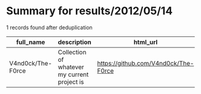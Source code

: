 
# Summary for results/2012/05/14
    
1 records found after deduplication

| full_name | description | html_url | matched_list | matched_count | pushed_at | size | stargazers_count | language | forks_count |
|-------------------|----------------------------------------------|--------------------------------------|----------------|-----------------|---------------------------|--------|--------------------|------------|---------------|
| V4nd0ck/The-F0rce | Collection of whatever my current project is | https://github.com/V4nd0ck/The-F0rce | ['rce'] | 1 | 2012-05-14 02:28:23+00:00 | 92 | 1 | nan | 0 |
